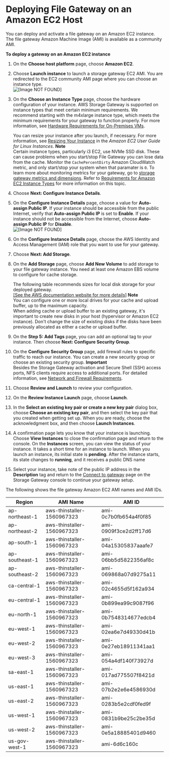 # Deploying File Gateway on an Amazon EC2 Host<a name="ec2-gateway-file"></a>

You can deploy and activate a file gateway on an Amazon EC2 instance\. The file gateway Amazon Machine Image \(AMI\) is available as a community AMI\.

**To deploy a gateway on an Amazon EC2 instance**

1. On the **Choose host platform** page, choose **Amazon EC2**\.

1. Choose **Launch instance** to launch a storage gateway EC2 AMI\. You are redirected to the EC2 community AMI page where you can choose an instance type\.  
![\[Image NOT FOUND\]](http://docs.aws.amazon.com/storagegateway/latest/userguide/images/host-ec2-file.png)

1. On the **Choose an Instance Type** page, choose the hardware configuration of your instance\. AWS Storage Gateway is supported on instance types that meet certain minimum requirements\. We recommend starting with the m4xlarge instance type, which meets the minimum requirements for your gateway to function properly\. For more information, see [Hardware Requirements for On\-Premises VMs](Requirements.md#requirements-hardware)\. 

   You can resize your instance after you launch, if necessary\. For more information, see [Resizing Your Instance](https://docs.aws.amazon.com/AWSEC2/latest/UserGuide/ec2-instance-resize.html) in the *Amazon EC2 User Guide for Linux Instances*\.
**Note**  
Certain instance types, particularly i3 EC2, use NVMe SSD disk\. These can cause problems when you start/stop File Gateway you can lose data from the cache\. Monitor the `CachePercentDirty` Amazon CloudWatch metric, and only start/stop your system when that paramater is `0`\. To learn more about monitoring metrics for your gateway, go to [storage gateway metrics and dimensions](https://docs.aws.amazon.com/AmazonCloudWatch/latest/monitoring/awssg-metricscollected.html)\. Refer to [Requirements for Amazon EC2 Instance Types](Requirements.md#requirements-hardware-ec2) for more information on this topic\.

1. Choose **Next: Configure Instance Details**\.

1. On the **Configure Instance Details** page, choose a value for **Auto\-assign Public IP**\. If your instance should be accessible from the public Internet, verify that **Auto\-assign Public IP** is set to **Enable**\. If your instance should not be accessible from the Internet, choose **Auto\-assign Public IP** for **Disable**\.  
![\[Image NOT FOUND\]](http://docs.aws.amazon.com/storagegateway/latest/userguide/images/configure-instance-details.png)

1. On the **Configure Instance Details** page, choose the AWS Identity and Access Management \(IAM\) role that you want to use for your gateway\.

1. Choose **Next: Add Storage**\.

1. On the **Add Storage** page, choose **Add New Volume** to add storage to your file gateway instance\. You need at least one Amazon EBS volume to configure for cache storage\.

   The following table recommends sizes for local disk storage for your deployed gateway\.     
[\[See the AWS documentation website for more details\]](http://docs.aws.amazon.com/storagegateway/latest/userguide/ec2-gateway-file.html)
**Note**  
You can configure one or more local drives for your cache and upload buffer, up to the maximum capacity\.  
When adding cache or upload buffer to an existing gateway, it's important to create new disks in your host \(hypervisor or Amazon EC2 instance\)\. Don't change the size of existing disks if the disks have been previously allocated as either a cache or upload buffer\.

1. On the **Step 5: Add Tags** page, you can add an optional tag to your instance\. Then choose **Next: Configure Security Group**\.

1. On the **Configure Security Group** page, add firewall rules to specific traffic to reach our instance\. You can create a new security group or choose an existing security group\. 
**Important**  
Besides the Storage Gateway activation and Secure Shell \(SSH\) access ports, NFS clients require access to additional ports\. For detailed information, see [Network and Firewall Requirements](Requirements.md#networks)\. 

1. Choose **Review and Launch** to review your configuration\.

1. On the **Review Instance Launch** page, choose **Launch**\.

1. In the **Select an existing key pair or create a new key pair** dialog box, choose **Choose an existing key pair**, and then select the key pair that you created when getting set up\. When you are ready, choose the acknowledgment box, and then choose **Launch Instances**\. 

1. A confirmation page lets you know that your instance is launching\. Choose **View Instances** to close the confirmation page and return to the console\. On the **Instances** screen, you can view the status of your instance\. It takes a short time for an instance to launch\. When you launch an instance, its initial state is **pending**\. After the instance starts, its state changes to **running**, and it receives a public DNS name

1. Select your instance, take note of the public IP address in the **Description** tag and return to the [Connect to gateway](create-gateway-file.md#GettingStartedBeginActivateGateway-file) page on the Storage Gateway console to continue your gateway setup\.

The following shows the file gateway Amazon EC2 AMI names and AMI IDs\.


| Region | AMI Name | AMI ID | 
| --- | --- | --- | 
| ap\-northeast\-1 | aws\-thinstaller\-1560967323 | ami\-0c7b0fb654a4f0f85 | 
| ap\-northeast\-2 | aws\-thinstaller\-1560967323 | ami\-0909f3ce2d2ff17d6 | 
| ap\-south\-1 | aws\-thinstaller\-1560967323 | ami\-04a15305837aaafe7 | 
| ap\-southeast\-1 | aws\-thinstaller\-1560967323 | ami\-06bb5d5822356af8c | 
| ap\-southeast\-2 | aws\-thinstaller\-1560967323 | ami\-069868a07d9275a11 | 
| ca\-central\-1 | aws\-thinstaller\-1560967323 | ami\-02c4655d5f162a934 | 
| eu\-central\-1 | aws\-thinstaller\-1560967323 | ami\-0b899ea99c9087f96 | 
| eu\-north\-1 | aws\-thinstaller\-1560967323 | ami\-0b7548314677edcb4 | 
| eu\-west\-1 | aws\-thinstaller\-1560967323 | ami\-02ea6e7d49330d41b | 
| eu\-west\-2 | aws\-thinstaller\-1560967323 | ami\-0e27eb18911341aa1 | 
| eu\-west\-3 | aws\-thinstaller\-1560967323 | ami\-054a4df140f73927d | 
| sa\-east\-1 | aws\-thinstaller\-1560967323 | ami\-017ad775507f8421d | 
| us\-east\-1 | aws\-thinstaller\-1560967323 | ami\-07b2e2e6e4586930d | 
| us\-east\-2 | aws\-thinstaller\-1560967323 | ami\-0283b5e2cdf0fed9f | 
| us\-west\-1 | aws\-thinstaller\-1560967323 | ami\-0831b9be25c2be35d | 
| us\-west\-2 | aws\-thinstaller\-1560967323 | ami\-0e5a18885401d9460 | 
| us\-gov\-west\-1 | aws\-thinstaller\-1560967323 | ami\-6d6c160c | 